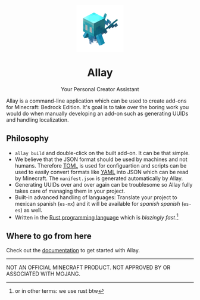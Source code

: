 <p align="center">
  <img
    src="https://github.com/allay-mc/.github/blob/main/profile/allay.gif?raw=true"
    width="25%"
    align="center"
    alt="Animated Allay"
  />
  <h1 align="center">Allay</h1>
  <p align="center">
    Your Personal Creator Assistant
  </p>
</p>

Allay is a command-line application which can be used to create add-ons for
Minecraft: Bedrock Edition. It's goal is to take over the boring work you
would do when manually developing an add-on such as generating UUIDs and
handling localization.


## Philosophy

- `allay build` and double-click on the built add-on. It can be that simple.
- We believe that the JSON format should be used by machines and not humans.
  Therefore [TOML](https://toml.io) is used for configuartion and scripts
  can be used to easily convert formats like [YAML](https://yaml.org/) into
  JSON which can be read by Minecraft. The `manifest.json` is generated
  automatically by Allay.
- Generating UUIDs over and over again can be troublesome so Allay fully takes
  care of managing them in your project.
- Built-in advanced handling of languages: Translate your project to mexican
  spanish (`es-mx`) and it will be available for *spanish spanish* (`es-es`)
  as well.
- Written in the [Rust programming language](https://www.rust-lang.org/) which
  is *blazingly fast*.[^1]


## Where to go from here

Check out the [documentation](https://allay-mc.github.io/docs) to get started
with Allay.

[^1]: or in other terms: we use rust btw

---

NOT AN OFFICIAL MINECRAFT PRODUCT. NOT APPROVED BY OR ASSOCIATED WITH MOJANG.
